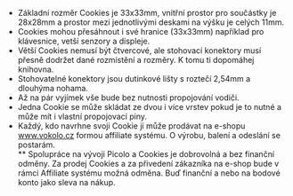- Základní rozměr Cookies je 33x33mm, vnitřní prostor pro součástky je 28x28mm a prostor mezi jednotlivými deskami na výšku je celých 11mm.<br>
- Cookies mohou přesáhnout i své hranice (33x33mm) například pro klávesnice, vetší senzory a displeje.<br>
- Větší Cookies nemusí být čtvercové, ale stohovací konektory musí přesně dodržet dané rozmístění a rozměry. K tomu ti dopomáhej knihovna.<br>
- Stohovatelné konektory jsou dutinkové lišty s roztečí 2,54mm a dlouhýma nohama.<br>
- Až na pár vyjímek vše bude bez nutnosti propojování vodiči. <br>
- Jedna Cookie se může skládat ze dvou i více vrstev pokud je to nutné a může mít i vlastní propojovací piny.<br>
- Každý, kdo navrhne svoji Cookie ji může prodávat na e-shopu www.vokolo.cz formou affiliate systému. O výrobu, balení a odeslání se postarám.<br>
** Spolupráce na vývoji Picolo a Cookies je dobrovolná a bez finanční odměny. Za prodej Cookies a za přivedení zákazníka na e-shop bude v rámci Affiliate systému možná odměna. Buď finanční a nebo na bodové konto jako sleva na nákup.<br>
